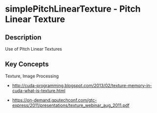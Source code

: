 # simplePitchLinearTexture - Pitch Linear Texture

## Description

Use of Pitch Linear Textures

## Key Concepts

Texture, Image Processing

* http://cuda-programming.blogspot.com/2013/02/texture-memory-in-cuda-what-is-texture.html

* https://on-demand.gputechconf.com/gtc-express/2011/presentations/texture_webinar_aug_2011.pdf
